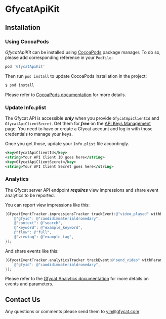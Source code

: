 # GfycatApiKit

## Installation

### Using CocoaPods

*GfycatApiKit* can be installed using [CocoaPods](https://cocoapods.org)
package manager. To do so, please add corresponding reference in your `Podfile`:

```ruby
pod 'GfycatApiKit'
```

Then run `pod install` to update CocoaPods installation in the project:

```sh
$ pod install
```

Please refer to [CocoaPods documentation](https://guides.cocoapods.org/using/using-cocoapods.html) for more details.

### Update Info.plist

The Gfycat API is accessible ***only*** when you provide `GfycatApiClientId` and `GfycatApiClientSecret`.
Get them for ***free*** on the [API Keys Management](https://developers.gfycat.com/signup/#/keys) page.
You need to have or create a Gfycat account and log in with those credentials to manage your keys.

Once you get those, update your `Info.plist` file accordingly.

```xml
<key>GfycatApiClientId</key>
<string>Your API Client ID goes here</string>
<key>GfycatApiClientSecret</key>
<string>Your API Client Secret goes here</string>
```

### Analytics

The Gfycat server API endpoint ***requires*** view impressions and share event analytics to be reported.

You can report view impressions like this:

```objective-c
[GfycatEventTracker.impressionsTracker trackEvent:@"video_played" withParameters:@{
    @"gfyid": @"candidimmaterialdromedary",
    @"context": @"search",
    @"keyword": @"example_keyword",
    @"flow": @"full",
    @"viewtag": @"example_tag",
}];
```

And share events like this:

```objective-c
[GfycatEventTracker.analyticsTracker trackEvent:@"send_video" withParameters:@{
    @"gfyid": @"candidimmaterialdromedary",
}];
```

Please refer to the [Gfycat Analytics documentation](https://developers.gfycat.com/analytics/#gfycat-analytics) for more details on events and parameters. 

## Contact Us

Any questions or comments please send them to yin@gfycat.com
